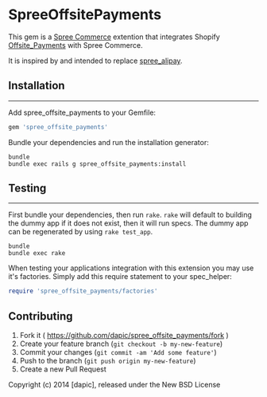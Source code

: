 SpreeOffsitePayments
====================

This gem is a [Spree Commerce](https://github.com/spree/spree) extention that integrates Shopify [Offsite_Payments](https://github.com/Shopify/offsite_payments) with Spree Commerce.

It is inspired by and intended to replace [spree_alipay](https://github.com/RuanShan/spree_alipay).

## Installation
------------

Add spree_offsite_payments to your Gemfile:

```ruby
gem 'spree_offsite_payments'
```

Bundle your dependencies and run the installation generator:

```shell
bundle
bundle exec rails g spree_offsite_payments:install
```

## Testing
-------

First bundle your dependencies, then run `rake`. `rake` will default to building the dummy app if it does not exist, then it will run specs. The dummy app can be regenerated by using `rake test_app`.

```shell
bundle
bundle exec rake
```

When testing your applications integration with this extension you may use it's factories.
Simply add this require statement to your spec_helper:

```ruby
require 'spree_offsite_payments/factories'
```
## Contributing

1. Fork it ( https://github.com/dapic/spree_offsite_payments/fork )
2. Create your feature branch (`git checkout -b my-new-feature`)
3. Commit your changes (`git commit -am 'Add some feature'`)
4. Push to the branch (`git push origin my-new-feature`)
5. Create a new Pull Request

Copyright (c) 2014 [dapic], released under the New BSD License
